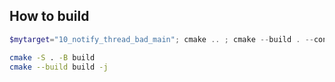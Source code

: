 ## How to build

```powershell
$mytarget="10_notify_thread_bad_main"; cmake .. ; cmake --build . --config Release --clean-first --target $mytarget; & .\$mytarget
```

```bash
cmake -S . -B build
cmake --build build -j
```